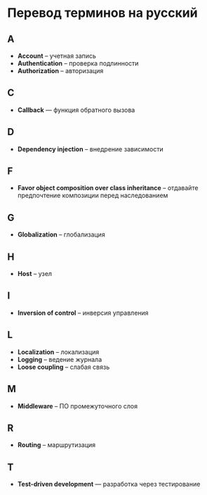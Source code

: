# Перевод терминов на русский

## A

* **Account** – учетная запись
* **Authentication** – проверка подлинности
* **Authorization** – авторизация

## C

* **Callback** — функция обратного вызова

## D

* **Dependency injection** – внедрение зависимости

## F

* **Favor object composition over class inheritance** – отдавайте предпочтение композиции перед наследованием

## G

* **Globalization** – глобализация

## H
* **Host** – узел

## I
* **Inversion of control** – инверсия управления

## L
* **Localization** – локализация
* **Logging** – ведение журнала
* **Loose coupling** – слабая связь

## M

* **Middleware** – ПО промежуточного слоя

## R

* **Routing** – маршрутизация

## T

* **Test-driven development** — разработка через тестирование
